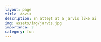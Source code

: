 ```yaml
---
layout: page
title: davis
description: an attept at a jarvis like ai
img: assets/img/jarvis.jpg
importance: 3
category: fun
---
```

